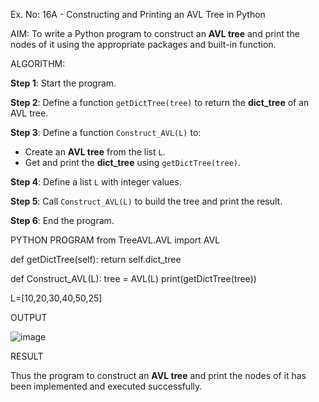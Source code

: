 Ex. No: 16A - Constructing and Printing an AVL Tree in Python

AIM:
To write a Python program to construct an **AVL tree** and print the nodes of it using the appropriate packages and built-in function.


ALGORITHM:

**Step 1**: Start the program.

**Step 2**: Define a function `getDictTree(tree)` to return the **dict_tree** of an AVL tree.

**Step 3**: Define a function `Construct_AVL(L)` to:
- Create an **AVL tree** from the list `L`.
- Get and print the **dict_tree** using `getDictTree(tree)`.

**Step 4**: Define a list `L` with integer values.

**Step 5**: Call `Construct_AVL(L)` to build the tree and print the result.

**Step 6**: End the program.



PYTHON PROGRAM
from TreeAVL.AVL import AVL

def getDictTree(self):
 return self.dict_tree

def Construct_AVL(L):
  tree = AVL(L)
  print(getDictTree(tree))

L=[10,20,30,40,50,25]




OUTPUT

![image](https://github.com/user-attachments/assets/aa6c828f-9d56-4182-9a27-bb41831f1c69)


RESULT

Thus the program to construct an **AVL tree** and print the nodes of it has been implemented and executed successfully.
